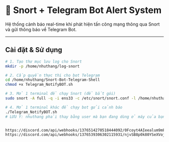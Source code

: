 # 🚨 Snort + Telegram Bot Alert System

Hệ thống cảnh báo real-time khi phát hiện tấn công mạng thông qua Snort và gửi thông báo về Telegram Bot.

---

## Cài đặt & Sử dụng

```bash
# 1. Tạo thư mục lưu log cho Snort
mkdir -p /home/nhuthang/log-snort

# 2. Cấp quyền thực thi cho bot Telegram
cd /home/nhuthang/Snort-Bot-Telegram-Shell
chmod +x Telegram_NotifyBOT.sh

# 3. Mở 1 terminal để chạy Snort (để bắt gói)
sudo snort -A full -q -i ens33 -c /etc/snort/snort.conf -l /home/nhuthang/log-snort

# 4. Mở 1 terminal khác để chạy bot gửi cảnh báo
./Telegram_NotifyBOT.sh
# LƯU Ý: nhuthang phải thay bằng user mà bạn đang dùng ở máy của bạn.


https://discord.com/api/webhooks/1376514270518444092/0Fcoyt4AIeealum9mFategz2PkfIn08QEpeIEwwycDQVJ8XLZkIdVhvW8s3uWPzaFwEg
https://discord.com/api/webhooks/1376539306302115931/njvSB8p0k80YSeXVojk42oYnTl-6yVCAxrEWojbn7X-GKSjud8LJlmK-k6B_Bd3d6U_u
